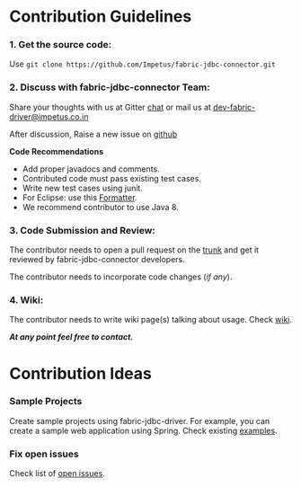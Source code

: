 # Contribution Guidelines

### 1. Get the source code: 

Use `git clone https://github.com/Impetus/fabric-jdbc-connector.git`

### 2. Discuss with fabric-jdbc-connector Team:

Share your thoughts with us at Gitter [chat](https://gitter.im/Impetus/fabric-jdbc-connector?utm_source=badge&utm_medium=badge&utm_campaign=pr-badge&utm_content=badge) or mail us at dev-fabric-driver@impetus.co.in

After discussion, Raise a new issue on [github](https://github.com/Impetus/fabric-jdbc-connector/issues)

**Code Recommendations**

- Add proper javadocs and comments.
- Contributed code must pass existing test cases.
- Write new test cases using junit.
- For Eclipse: use this [Formatter](https://github.com/JeetenJaiswal/fabric-jdbc-connector/blob/UpdateReadMeBranch/sites/eclipse-java-code-formatter.xml).
- We recommend contributor to use Java 8.


### 3. Code Submission and Review:

The contributor needs to open a pull request on the [trunk](https://github.com/Impetus/fabric-jdbc-connector/pulls) and get it reviewed by fabric-jdbc-connector developers.

The contributor needs to incorporate code changes (_if any_).

### 4. Wiki:

The contributor needs to write wiki page(s) talking about usage. Check [wiki](https://github.com/Impetus/fabric-jdbc-connector/wiki).


_**At any point feel free to contact.**_



# Contribution Ideas

### Sample Projects

Create sample projects using fabric-jdbc-driver. For example, you can create a sample web application using Spring. Check existing [examples](https://github.com/Impetus/fabric-jdbc-connector/tree/master/fabric-jdbc-examples).

### Fix open issues

 Check list of  [open issues](https://github.com/Impetus/fabric-jdbc-connector/issues).



